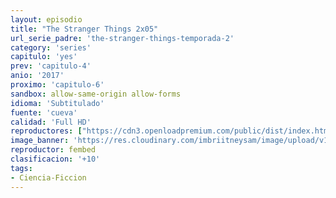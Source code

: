 ```yaml
---
layout: episodio
title: "The Stranger Things 2x05"
url_serie_padre: 'the-stranger-things-temporada-2'
category: 'series'
capitulo: 'yes'
prev: 'capitulo-4'
anio: '2017'
proximo: 'capitulo-6'
sandbox: allow-same-origin allow-forms
idioma: 'Subtitulado'
fuente: 'cueva'
calidad: 'Full HD'
reproductores: ["https://cdn3.openloadpremium.com/public/dist/index.html?id=8cc80b63460593737643ce938f3856f5"]
image_banner: 'https://res.cloudinary.com/imbriitneysam/image/upload/v1546469181/stranger-2-banner-min.jpg'
reproductor: fembed
clasificacion: '+10'
tags:
- Ciencia-Ficcion
---
```












